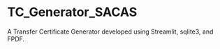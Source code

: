 # TC_Generator_SACAS
A Transfer Certificate Generator developed using Streamlit, sqlite3, and FPDF.
